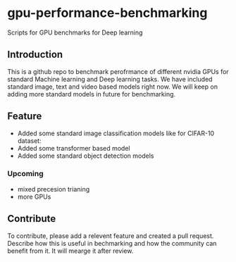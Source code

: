 # gpu-performance-benchmarking
Scripts for GPU benchmarks for Deep learning 

## Introduction 

This is a github repo to benchmark perofrmance of different nvidia GPUs for standard Machine learning and Deep learning tasks. We have included standard image, text and video based models right now. We will keep on adding more standard models in future for benchmarking. 

## Feature

- Added some standard image classification models like for CIFAR-10 dataset:   
- Added some transformer based model
- Added some standard object detection models

### Upcoming

- mixed precesion trianing
- more GPUs

## Contribute

To contribute, please add a relevent feature and created a pull request. Describe how this is useful in bechmarking and how the community can benefit from it. It will mearge it after review.